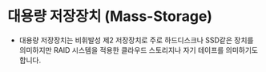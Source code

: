 # 대용량 저장장치 (Mass-Storage)

- 대용량 저장장치는 비휘발성 제2 저장장치로 주로 하드디스크나 SSD같은 장치를 의미하지만 RAID 시스템을 적용한 클라우드 스토리지나 자기 테이프를 의미하기도 합니다.



